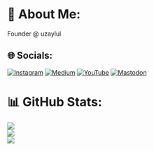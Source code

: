# 💫 About Me:
Founder @ uzaylul


## 🌐 Socials:
[![Instagram](https://img.shields.io/badge/Instagram-%23E4405F.svg?logo=Instagram&logoColor=white)](https://instagram.com/uzaylul) [![Medium](https://img.shields.io/badge/Medium-12100E?logo=medium&logoColor=white)](https://medium.com/@uzaylul) [![YouTube](https://img.shields.io/badge/YouTube-%23FF0000.svg?logo=YouTube&logoColor=white)](https://youtube.com/@uzaylul) [![Mastodon](https://img.shields.io/badge/-MASTODON-%232B90D9?style=for-the-badge&logo=mastodon&logoColor=white)](https://mastodon.social/@uzaylul) 
# 📊 GitHub Stats:
![](https://github-readme-stats.vercel.app/api?username=uzaylul&theme=dark&hide_border=false&include_all_commits=false&count_private=false)<br/>
![](https://github-readme-streak-stats.herokuapp.com/?user=uzaylul&theme=dark&hide_border=false)<br/>
![](https://github-readme-stats.vercel.app/api/top-langs/?username=uzaylul&theme=dark&hide_border=false&include_all_commits=false&count_private=false&layout=compact)
